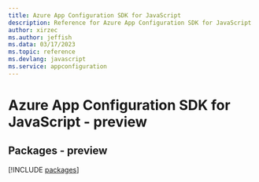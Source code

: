 ```yaml
---
title: Azure App Configuration SDK for JavaScript
description: Reference for Azure App Configuration SDK for JavaScript
author: xirzec
ms.author: jeffish
ms.data: 03/17/2023
ms.topic: reference
ms.devlang: javascript
ms.service: appconfiguration
---
```

# Azure App Configuration SDK for JavaScript - preview
## Packages - preview
[!INCLUDE [packages](app-configuration-index.md)]
